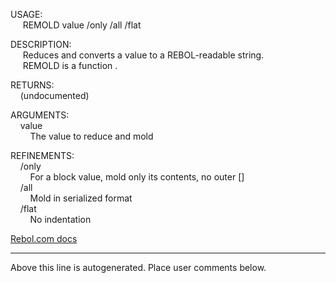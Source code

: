 USAGE:  
&nbsp;&nbsp;&nbsp;&nbsp;&nbsp;REMOLD&nbsp;value&nbsp;/only&nbsp;/all&nbsp;/flat  
  
DESCRIPTION:  
&nbsp;&nbsp;&nbsp;&nbsp;&nbsp;Reduces&nbsp;and&nbsp;converts&nbsp;a&nbsp;value&nbsp;to&nbsp;a&nbsp;REBOL-readable&nbsp;string.  
&nbsp;&nbsp;&nbsp;&nbsp;&nbsp;REMOLD&nbsp;is&nbsp;a&nbsp;function&nbsp;.  
  
RETURNS:  
&nbsp;&nbsp;&nbsp;&nbsp;(undocumented)  
  
ARGUMENTS:  
&nbsp;&nbsp;&nbsp;&nbsp;value  
&nbsp;&nbsp;&nbsp;&nbsp;&nbsp;&nbsp;&nbsp;&nbsp;The&nbsp;value&nbsp;to&nbsp;reduce&nbsp;and&nbsp;mold  
  
REFINEMENTS:  
&nbsp;&nbsp;&nbsp;&nbsp;/only  
&nbsp;&nbsp;&nbsp;&nbsp;&nbsp;&nbsp;&nbsp;&nbsp;For&nbsp;a&nbsp;block&nbsp;value,&nbsp;mold&nbsp;only&nbsp;its&nbsp;contents,&nbsp;no&nbsp;outer&nbsp;[]  
&nbsp;&nbsp;&nbsp;&nbsp;/all  
&nbsp;&nbsp;&nbsp;&nbsp;&nbsp;&nbsp;&nbsp;&nbsp;Mold&nbsp;in&nbsp;serialized&nbsp;format  
&nbsp;&nbsp;&nbsp;&nbsp;/flat  
&nbsp;&nbsp;&nbsp;&nbsp;&nbsp;&nbsp;&nbsp;&nbsp;No&nbsp;indentation  

[Rebol.com docs](http://www.rebol.com/r3/docs/functions/remold.html)
___
Above this line is autogenerated. Place user comments below.